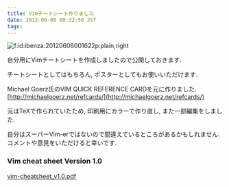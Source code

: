 ```yaml
---
title: Vimチートシート作りました
date: 2012-06-06 00:32:50 JST
tags: 
---
```


<span itemscope itemtype="http://schema.org/Photograph"><img src="//cdn-ak.f.st-hatena.com/images/fotolife/i/ibenza/20120606/20120606001622.png" alt="f:id:ibenza:20120606001622p:plain,right" title="f:id:ibenza:20120606001622p:plain,right" class="hatena-fotolife hatena-image-right" itemprop="image"></span>

自分用にVimチートシートを作成しましたので公開しておきます.

チートシートとしてはもちろん, ポスターとしてもお使いいただけます.

Michael Goerz氏のVIM QUICK REFERENCE CARDを元に作りました.<br />[http://michaelgoerz.net/refcards/](http://michaelgoerz.net/refcards/)

元はTeXで作られていたため, 印刷用にカラーで作り直し, また一部編集をしました.

自分はスーパーVim-erではないので間違えているところがあるかもしれません.<br />
コメントや意見をいただけると幸いです.

### Vim cheat sheet Version 1.0

[vim-cheatsheet_v1.0.pdf](http://i-beam.org/pub/vim-cheatsheet_v1.0.pdf)

